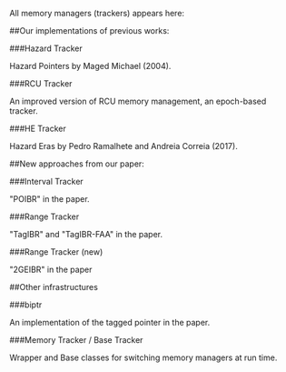 All memory managers (trackers) appears here:

##Our implementations of previous works:

###Hazard Tracker

Hazard Pointers by Maged Michael (2004).

###RCU Tracker

An improved version of RCU memory management, an epoch-based tracker.

###HE Tracker

Hazard Eras by Pedro Ramalhete and Andreia Correia (2017).


##New approaches from our paper:

###Interval Tracker

"POIBR" in the paper.

###Range Tracker

"TagIBR" and "TagIBR-FAA" in the paper.

###Range Tracker (new)

"2GEIBR" in the paper


##Other infrastructures

###biptr

An implementation of the tagged pointer in the paper.

###Memory Tracker / Base Tracker

Wrapper and Base classes for switching memory managers at run time.
